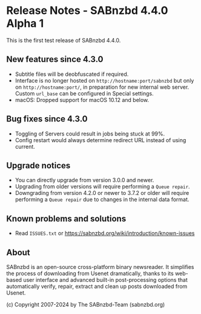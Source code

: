 Release Notes - SABnzbd 4.4.0 Alpha 1
=========================================================

This is the first test release of SABnzbd 4.4.0.

## New features since 4.3.0

* Subtitle files will be deobfuscated if required.
* Interface is no longer hosted on `http://hostname:port/sabnzbd` but only
  on `http://hostname:port/`, in preparation for new internal web server.
  Custom `url_base` can be configured in Special settings.
* macOS: Dropped support for macOS 10.12 and below.

## Bug fixes since 4.3.0

* Toggling of Servers could result in jobs being stuck at 99%.
* Config restart would always determine redirect URL instead of using current.

## Upgrade notices

* You can directly upgrade from version 3.0.0 and newer.
* Upgrading from older versions will require performing a `Queue repair`.
* Downgrading from version 4.2.0 or newer to 3.7.2 or older will require
  performing a `Queue repair` due to changes in the internal data format.

## Known problems and solutions

* Read `ISSUES.txt` or https://sabnzbd.org/wiki/introduction/known-issues

## About
SABnzbd is an open-source cross-platform binary newsreader.
It simplifies the process of downloading from Usenet dramatically, thanks to its web-based
user interface and advanced built-in post-processing options that automatically verify, repair,
extract and clean up posts downloaded from Usenet.

(c) Copyright 2007-2024 by The SABnzbd-Team (sabnzbd.org)
